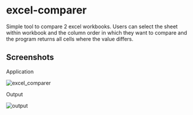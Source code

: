 # excel-comparer


Simple tool to compare 2 excel workbooks. 
Users can select the sheet within workbook and the column order in which they want to compare and the program returns all cells where the value differs.

## Screenshots

Application

![excel_comparer](https://user-images.githubusercontent.com/16250629/155489121-af0cac86-d0a1-424e-b88e-37038e17628a.jpg)

Output

![output](https://user-images.githubusercontent.com/16250629/155489284-e5d900ff-0997-463a-8c74-2581328da83c.jpg)
